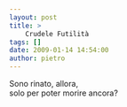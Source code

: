 ```yaml
---
layout: post
title: >
    Crudele Futilità
tags: []
date: 2009-01-14 14:54:00
author: pietro
---
```

Sono rinato, allora,<br/>solo per poter morire ancora?
